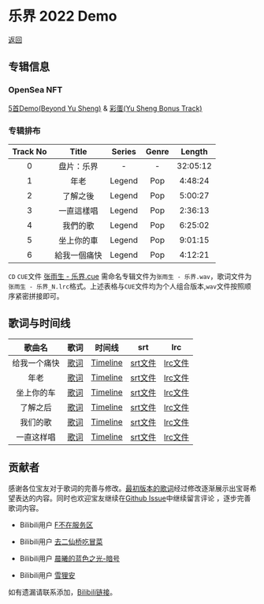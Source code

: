 # 乐界 2022 Demo

[返回](../index.md)

## 专辑信息

### OpenSea NFT

<!-- 已逝傳奇音樂人張雨生NFT，未公開母帶引領歌迷時空樂界 樂界NFT總量為1,670顆，以1顆0.067以太幣價格販售。 張雨生說過，「嚴格說來，超越是我做唱片時最先考慮的事情」。樂界NFT是為了傳承他的精神而誕生的。運用新科技區塊鏈技術，他的音樂在NFT的載體上代表了無限的可能，我們也能透過web3的科技跟他一起共建未來。 加入discord, https://discord.gg/QMGnWEmJpp -->

[5首Demo(Beyond Yu Sheng)](https://opensea.io/collection/beyond-yu-sheng) & [彩蛋(Yu Sheng Bonus Track)](https://opensea.io/collection/yu-sheng-bonus)

### 专辑排布

| Track No | Title | Series | Genre | Length |
| :--: | :--: | :--: | :--: | :--: |
| 0 | 盘片：乐界 | - | - | 32:05:12 |
| 1 | 年老 | Legend | Pop | 4:48:24 |
| 2 | 了解之後 | Legend | Pop | 5:00:27 |
| 3 | 一直這樣唱 | Legend | Pop | 2:36:13 |
| 4 | 我們的歌 | Legend | Pop | 6:25:02 |
| 5 | 坐上你的車 | Legend | Pop | 9:01:15 |
| 6 | 給我一個痛快 | Legend | Pop | 4:12:21 |

`CD` `CUE`文件 [张雨生 - 乐界.cue](./Album/张雨生%20-%20乐界.cue) 需命名专辑文件为`张雨生 - 乐界.wav`，歌词文件为`张雨生 - 乐界_N.lrc`格式。上述表格与`CUE`文件均为个人组合版本,`wav`文件按照顺序紧密拼接即可。

## 歌词与时间线

| 歌曲名 | 歌词 | 时间线 | srt | lrc |
| :--: | :--: | :--: | :--: | :--: |
| 给我一个痛快 | [歌词](./给我一个痛快.md) | [Timeline](./给我一个痛快Timeline.txt) | [srt文件](./给我一个痛快.srt) | [lrc文件](./给我一个痛快.lrc) |
| 年老 | [歌词](./年老.md) | [Timeline](./年老Timeline.txt) | [srt文件](./年老.srt) | [lrc文件](./年老.lrc) |
| 坐上你的车 | [歌词](./坐上你的车.md) | [Timeline](./坐上你的车Timeline.txt) | [srt文件](./坐上你的车.srt) | [lrc文件](./坐上你的车.lrc) |
| 了解之后 | [歌词](./了解之后.md) | [Timeline](./了解之后Timeline.txt) | [srt文件](./了解之后.srt) | [lrc文件](./了解之后.lrc) |
| 我们的歌 | [歌词](./我们的歌.md) | [Timeline](./我们的歌Timeline.txt) | [srt文件](./我们的歌.srt) | [lrc文件](./我们的歌.lrc) |
| 一直这样唱 | [歌词](./一直这样唱.md) | [Timeline](./一直这样唱Timeline.txt) | [srt文件](./一直这样唱.srt) | [lrc文件](./一直这样唱.lrc) |

## 贡献者

感谢各位宝友对于歌词的完善与修改。[最初版本的歌词](https://www.bilibili.com/video/BV18u411y7my/)经过修改逐渐展示出宝哥希望表达的内容。同时也欢迎宝友继续在[Github Issue](https://github.com/EternallyAscend/lyrics/issues)中继续留言评论  ，逐步完善歌词内容。

- Bilibili用户 [F不在服务区](https://space.bilibili.com/598752578)

- Bilibili用户 [去二仙桥吃冒菜](https://space.bilibili.com/179834369)

- Bilibili用户 [晨曦的蓝色之光-暗号](https://space.bilibili.com/282484247)

- Bilibili用户 [雪狸安](https://space.bilibili.com/326492844)

如有遗漏请联系添加，[Bilibili链接](https://space.bilibili.com/586089080)。

